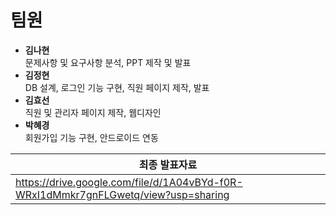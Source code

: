 # 팀원
+ **김나현**</br>
  문제사항 및 요구사항 분석, PPT 제작 및 발표
+ **김정현**</br>
  DB 설계, 로그인 기능 구현, 직원 페이지 제작, 발표
+ **김효선**</br>
  직원 및 관리자 페이지 제작, 웹디자인
+ **박혜경**</br>
  회원가입 기능 구현, 안드로이드 연동

|최종 발표자료|
|---|
|https://drive.google.com/file/d/1A04vBYd-f0R-WRxI1dMmkr7gnFLGwetq/view?usp=sharing|
